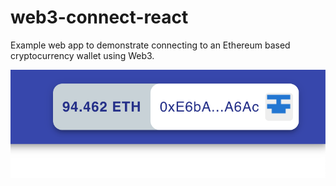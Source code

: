 # web3-connect-react

Example web app to demonstrate connecting to an Ethereum based cryptocurrency wallet using Web3.

![GitHub Logo](/images/screenshot.png)
